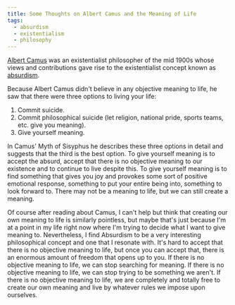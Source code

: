 ```yaml
---
title: Some Thoughts on Albert Camus and the Meaning of Life
tags:
  - absurdism
  - existentialism
  - philosophy
---
```

[Albert Camus](http://en.wikipedia.org/wiki/Albert_Camus) was an existentialist philosopher of the mid 1900s whose views and contributions gave rise to the existentialist concept known as [absurdism](http://en.wikipedia.org/wiki/Absurdism).

Because Albert Camus didn't believe in any objective meaning to life, he saw that there were three options to living your life:

>
1. Commit suicide.
2. Commit philosophical suicide (let religion, national pride, sports teams, etc. give you meaning).
3. Give yourself meaning.

In Camus' Myth of Sisyphus he describes these three options in detail and suggests that the third is the best option. To give yourself meaning is to accept the absurd, accept that there is no objective meaning to our existence and to continue to live despite this. To give yourself meaning is to find something that gives you joy and provokes some sort of positive emotional response, something to put your entire being into, something to look forward to. There may not be a meaning to life, but we can still create a meaning.

Of course after reading about Camus, I can't help but think that creating our own meaning to life is similarly pointless, but maybe that's just because I'm at a point in my life right now where I'm trying to decide what I want to give meaning to. Nevertheless, I find Absurdism to be a very interesting philosophical concept and one that I resonate with. It's hard to accept that there is no objective meaning to life, but once you can accept that, there is an enormous amount of freedom that opens up to you. If there is no objective meaning to life, we can stop searching for meaning. If there is no objective meaning to life, we can stop trying to be something we aren't. If there is no objective meaning to life, we are completely and totally free to create our own meaning and live by whatever rules we impose upon ourselves.
